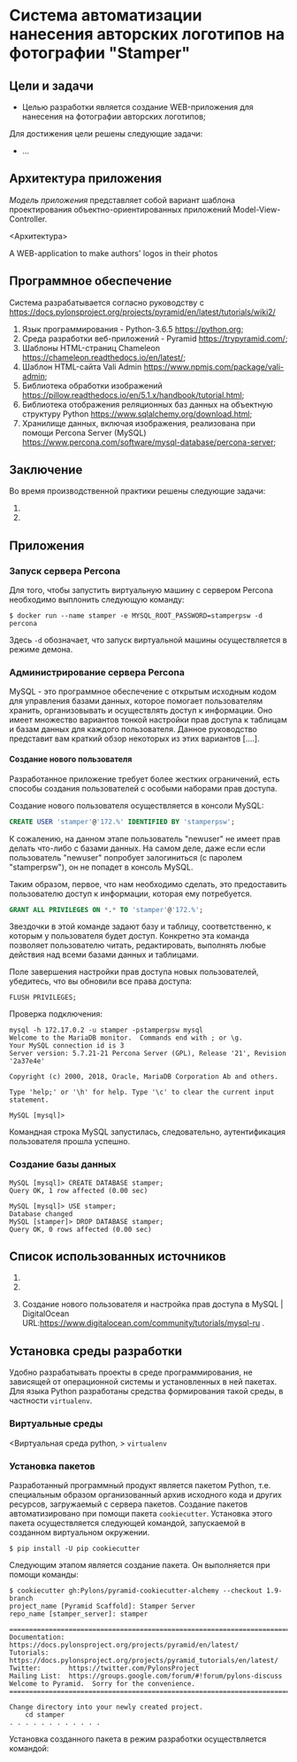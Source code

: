 # Система автоматизации нанесения авторских логотипов на фотографии "Stamper"

## Цели и задачи

 - Целью разработки является создание WEB-приложения для нанесения на фотографии авторских логотипов;

 Для достижения цели решены следующие задачи:
 - ...

## Архитектура приложения

*Модель приложения* представляет собой вариант шаблона проектирования объектно-ориентированных приложений Model-View-Controller.

 <Архитектура>

A WEB-application to make authors' logos in their photos

## Программное обеспечение

Система разрабатывается согласно руководству с https://docs.pylonsproject.org/projects/pyramid/en/latest/tutorials/wiki2/

 1. Язык программирования - Python-3.6.5 https://python.org;
 2. Среда разработки веб-приложений - Pyramid https://trypyramid.com/;
 3. Шаблоны HTML-страниц Chameleon https://chameleon.readthedocs.io/en/latest/;
 4. Шаблон HTML-сайта Vali Admin https://www.npmjs.com/package/vali-admin;
 6. Библиотека обработки изображений https://pillow.readthedocs.io/en/5.1.x/handbook/tutorial.html;
 7. Библиотека отображения реляционных баз данных на объектную структуру Python https://www.sqlalchemy.org/download.html;
 9. Хранилище данных, включая изображения, реализована при помощи Percona Server (MySQL) https://www.percona.com/software/mysql-database/percona-server;



## Заключение

Во время производственной практики решены следующие задачи:

 1.
 2.

## Приложения

### Запуск сервера Percona

Для того, чтобы запустить виртуальную машину с сервером Percona необходимо выплонить следующую команду:

```shell
$ docker run --name stamper -e MYSQL_ROOT_PASSWORD=stamperpsw -d percona
```

Здесь `-d` обозначает, что запуск виртуальной машины осуществляется в режиме демона.

### Администрирование сервера Percona

MySQL - это программное обеспечение с открытым исходным кодом для управления базами данных, которое помогает пользователям хранить, организовывать и осуществлять доступ к информации. Оно имеет множество вариантов тонкой настройки прав доступа к таблицам и базам данных для каждого пользователя. Данное руководство представит вам краткий обзор некоторых из этих вариантов [....].

#### Создание нового пользователя

Разработанное приложение требует более жестких ограничений, есть способы создания пользователей с особыми наборами прав доступа.

Создание нового пользователя осуществляется в консоли MySQL:

```sql
CREATE USER 'stamper'@'172.%' IDENTIFIED BY 'stamperpsw';
```

К сожалению, на данном этапе пользователь "newuser" не имеет прав делать что-либо с базами данных. На самом деле, даже если если пользователь "newuser" попробует залогиниться (с паролем "stamperpsw"), он не попадет в консоль MySQL.

Таким образом, первое, что нам необходимо сделать, это предоставить пользователю доступ к информации, которая ему потребуется.

```sql
GRANT ALL PRIVILEGES ON *.* TO 'stamper'@'172.%';
```

Звездочки в этой команде задают базу и таблицу, соответственно, к которым у пользователя будет доступ. Конкретно эта команда позволяет пользователю читать, редактировать, выполнять любые действия над всеми базами данных и таблицами.

Поле завершения настройки прав доступа новых пользователей, убедитесь, что вы обновили все права доступа:

```
FLUSH PRIVILEGES;
```

Проверка подключения:

```shell
mysql -h 172.17.0.2 -u stamper -pstamperpsw mysql
Welcome to the MariaDB monitor.  Commands end with ; or \g.
Your MySQL connection id is 3
Server version: 5.7.21-21 Percona Server (GPL), Release '21', Revision '2a37e4e'

Copyright (c) 2000, 2018, Oracle, MariaDB Corporation Ab and others.

Type 'help;' or '\h' for help. Type '\c' to clear the current input statement.

MySQL [mysql]>
```

Командная строка MySQL запустилась, следовательно, аутентификация пользователя прошла успешно.

### Создание базы данных

```shell
MySQL [mysql]> CREATE DATABASE stamper;
Query OK, 1 row affected (0.00 sec)

MySQL [mysql]> USE stamper;
Database changed
MySQL [stamper]> DROP DATABASE stamper;
Query OK, 0 rows affected (0.00 sec)
```


## Список использованных источников

 1.

 2.
 10. Создание нового пользователя и настройка прав доступа в MySQL | DigitalOcean URL:https://www.digitalocean.com/community/tutorials/mysql-ru .


## Установка среды разработки

Удобно разрабатывать проекты в среде программирования, не зависящей от операционной системы и установленных в ней пакетах. Для языка Python разработаны средства формирования такой среды, в частности `virtualenv`.

### Виртуальные среды

<Виртуальная среда python, > `virtualenv`

### Установка пакетов

Разработанный программный продукт является пакетом Python, т.е. специальным образом организованный архив исходного кода и других ресурсов, загружаемый с сервера пакетов. Создание пакетов автоматизировано при помощи пакета `cookiecutter`. Установка этого пакета осуществляется следующей командой, запускаемой в созданном виртуальном окружении.

```
$ pip install -U pip cookiecutter
```

Следующим этапом является создание пакета. Он выполняется при помощи команды:

```shell
$ cookiecutter gh:Pylons/pyramid-cookiecutter-alchemy --checkout 1.9-branch
project_name [Pyramid Scaffold]: Stamper Server
repo_name [stamper_server]: stamper

===============================================================================
Documentation: https://docs.pylonsproject.org/projects/pyramid/en/latest/
Tutorials:     https://docs.pylonsproject.org/projects/pyramid_tutorials/en/latest/
Twitter:       https://twitter.com/PylonsProject
Mailing List:  https://groups.google.com/forum/#!forum/pylons-discuss
Welcome to Pyramid.  Sorry for the convenience.
===============================================================================

Change directory into your newly created project.
    cd stamper
. . . . . . . . . . . .
```

Установка созданного пакета в режим разработки осуществляется командой:
```shell
